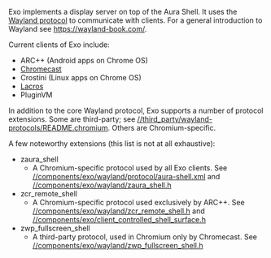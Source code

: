 Exo implements a display server on top of the Aura Shell. It uses the
[Wayland protocol](https://wayland.freedesktop.org/docs/html/)
to communicate with clients. For a general introduction to Wayland see
https://wayland-book.com/.

Current clients of Exo include:

* ARC++ (Android apps on Chrome OS)
* [Chromecast](https://chromium.googlesource.com/chromium/src/+/main/chromecast/README.md)
* Crostini (Linux apps on Chrome OS)
* [Lacros](https://chromium.googlesource.com/chromium/src/+/main/docs/lacros.md)
* PluginVM

In addition to the core Wayland protocol, Exo supports a number of protocol
extensions. Some are third-party; see
[//third_party/wayland-protocols/README.chromium](https://chromium.googlesource.com/chromium/src/+/main/third_party/wayland-protocols/README.chromium).
Others are Chromium-specific.

A few noteworthy extensions (this list is not at all exhaustive):

* zaura_shell
  * A Chromium-specific protocol used by all Exo clients. See
    [//components/exo/wayland/protocol/aura-shell.xml](wayland/protocol/aura-shell.xml)
    and [//components/exo/wayland/zaura_shell.h](wayland/zaura_shell.h)
* zcr_remote_shell
  * A Chromium-specific protocol used exclusively by ARC++. See
    [//components/exo/wayland/zcr_remote_shell.h](wayland/zcr_remote_shell.h) and
    [//components/exo/client_controlled_shell_surface.h](client_controlled_shell_surface.h)
* zwp_fullscreen_shell
  * A third-party protocol, used in Chromium only by Chromecast. See
    [//components/exo/wayland/zwp_fullscreen_shell.h](wayland/zwp_fullscreen_shell.h)
